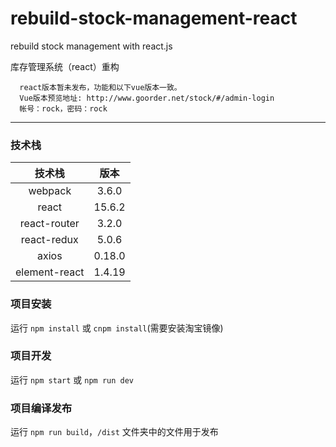 # rebuild-stock-management-react

rebuild stock management with react.js

库存管理系统（react）重构

```
  react版本暂未发布，功能和以下vue版本一致。
  Vue版本预览地址: http://www.goorder.net/stock/#/admin-login
  帐号：rock，密码：rock
```

---
### 技术栈

|		技术栈	   |	版本	  |
| 		:-:     |	:-:		  |
|	webpack	    |	3.6.0	  |
|		react		    |	15.6.2  |
|	react-router	|	3.2.0	  |
|		react-redux	    |	5.0.6	  |
|		axios	    |	0.18.0	|
|	element-react		  |	1.4.19	|


### 项目安装
  运行 ``npm install`` 或 ``cnpm install``(需要安装淘宝镜像)

### 项目开发
  运行 ``npm start`` 或 ``npm run dev``

### 项目编译发布

  运行  ``npm run build``，``/dist`` 文件夹中的文件用于发布

